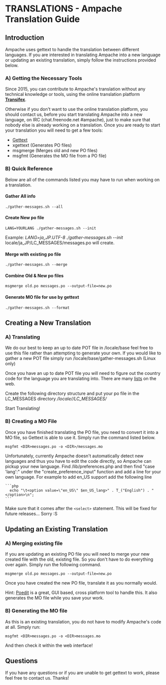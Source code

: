 # TRANSLATIONS - Ampache Translation Guide

## Introduction

Ampache uses gettext to handle the translation between different languages.
If you are interested in translating Ampache into a new language or updating
an existing translation, simply follow the instructions provided below.

### A) Getting the Necessary Tools

Since 2015, you can contribute to Ampache's translation without any technical
knowledge or tools, using the online translation platform
[**Transifex**](https://www.transifex.com/ampache/ampache).

Otherwise if you don't want to use the online translation platform,
you should contact us, before you start translating Ampache into a new language,
on IRC (chat.freenode.net #ampache), just to make sure that nobody else is already working on a translation.
Once you are ready to start your translation you will need to get a few tools:

* [Gettext](http://www.gnu.org/software/gettext/)
* xgettext (Generates PO files)
* msgmerge (Merges old and new PO files)
* msgfmt (Generates the MO file from a PO file)

### B) Quick Reference

Below are all of the commands listed you may have to run when working on a translation.

#### Gather All info

    ./gather-messages.sh --all

#### Create New po file

    LANG=YOURLANG ./gather-messages.sh --init

Example:
*LANG=ja_JP.UTF-8 ./gather-messages.sh --init*
locale/ja_JP/LC_MESSAGES/messages.po will create.

#### Merge with existing po file

    ./gather-messages.sh --merge

#### Combine Old & New po files

    msgmerge old.po messages.po --output-file=new.po

#### Generate MO file for use by gettext

    ./gather-messages.sh --format

## Creating a New Translation

### A) Translating

We do our best to keep an up to date POT file in /locale/base feel free to
use this file rather than attempting to generate your own. If you would
like to gather a new POT file simply run /locale/base/gather-messages.sh
(Linux only)

Once you have an up to date POT file you will need to figure out the
country code for the language you are translating into. There are many
[lists](http://www.gnu.org/software/gettext/manual/html_chapter/gettext_16.html)
on the web.

Create the following directory structure and put your po file in the
LC_MESSAGES directory */locale/<COUNTRY CODE>/LC_MESSAGES/*

Start Translating!

### B) Creating a MO File

Once you have finished translating the PO file, you need to convert it into
a MO file, so Gettext is able to use it.
Simply run the command listed below.

    msgfmt <DIR>messages.po -o <DIR>/messages.mo

Unfortunately, currently Ampache doesn't automatically detect new languages
and thus you have to edit the code directly, so Ampache can pickup your
new language.
Find /lib/preferences.php and then find "case 'lang':" under
the "create_preference_input" function and add a line for your own
language. For example to add en_US support add the following line

    ```php
      echo "\t<option value=\"en_US\" $en_US_lang>" . T_("English") . "</option>\n";
    ```

Make sure that it comes after the `<select>` statement. This will be fixed
for future releases... Sorry :S

## Updating an Existing Translation

### A) Merging existing file

If you are updating an existing PO file you will need to merge your new
created file with the old, existing file. So you don't have to do everything over again.
Simply run the following command.

    msgmerge old.po messages.po --output-file=new.po

Once you have created the new PO file, translate it as you normally would.

Hint: [Poedit](https://poedit.net/) is a great, GUI based, cross platform tool to handle this.
It also generates the MO file while you save your work.

### B) Generating the MO file

As this is an existing translation, you do not have to modify Ampache's
code at all. Simply run:

    msgfmt <DIR>messages.po -o <DIR>messages.mo

And then check it within the web interface!

## Questions

If you have any questions or if you are unable to get gettext to work, please
feel free to contact us.
Thanks!
